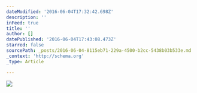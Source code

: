```yaml
---
dateModified: '2016-06-04T17:32:42.698Z'
description: ''
inFeed: true
title: ''
author: []
datePublished: '2016-06-04T17:43:08.473Z'
starred: false
sourcePath: _posts/2016-06-04-8115eb71-229a-4500-b2cc-5438b03b533e.md
_context: 'http://schema.org'
_type: Article

---
```

![](https://the-grid-user-content.s3-us-west-2.amazonaws.com/e1850e68-78eb-4d73-bdfe-0442d59c4c0e.jpg)